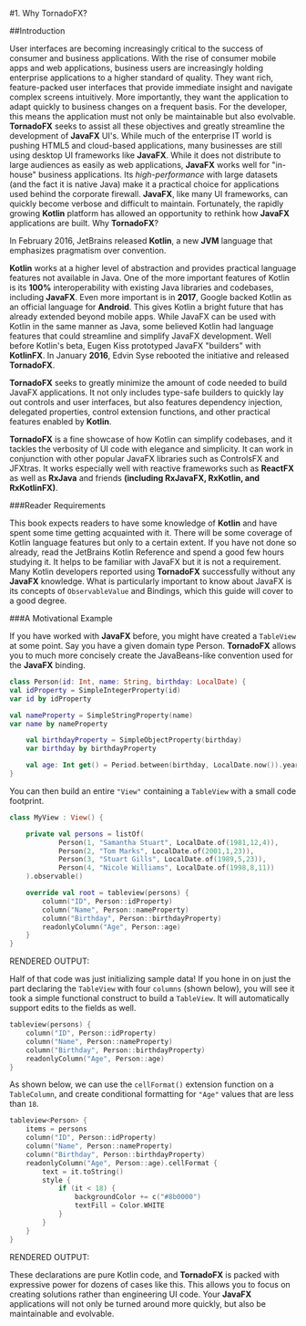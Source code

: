 #1. Why TornadoFX?

##Introduction

User interfaces are becoming increasingly critical to the success of consumer and business applications.
With the rise of consumer mobile apps and web applications, business users are increasingly holding enterprise applications to a higher standard of quality.
They want rich, feature-packed user interfaces that provide immediate insight and navigate complex screens intuitively. 
More importantly, they want the application to adapt quickly to business changes on a frequent basis. 
For the developer, this means the application must not only be maintainable but also evolvable.
**TornadoFX** seeks to assist all these objectives and greatly streamline the development of **JavaFX** UI's.
While much of the enterprise IT world is pushing HTML5 and cloud-based applications, many businesses are still using desktop UI frameworks like **JavaFX**. 
While it does not distribute to large audiences as easily as web applications, **JavaFX** works well for "in-house" business applications. 
Its _high-performance_ with large datasets (and the fact it is native Java) make it a practical choice for applications used behind the corporate firewall.
**JavaFX**, like many UI frameworks, can quickly become verbose and difficult to maintain. 
Fortunately, the rapidly growing **Kotlin** platform has allowed an opportunity to rethink how **JavaFX** applications are built.
Why **TornadoFX**?

In February 2016, JetBrains released **Kotlin**, a new **JVM** language that emphasizes pragmatism over convention. 

**Kotlin** works at a higher level of abstraction and provides practical language features not available in Java.
One of the more important features of Kotlin is its **100%** interoperability with existing Java libraries and codebases, including **JavaFX**. 
Even more important is in **2017**, Google backed Kotlin as an official language for **Android**. 
This gives Kotlin a bright future that has already extended beyond mobile apps.
While JavaFX can be used with Kotlin in the same manner as Java, some believed Kotlin had language features that could streamline and simplify JavaFX development. 
Well before Kotlin's beta, Eugen Kiss prototyped JavaFX "builders" with **KotlinFX**.
In January **2016**, Edvin Syse rebooted the initiative and released **TornadoFX**.

**TornadoFX** seeks to greatly minimize the amount of code needed to build JavaFX applications. 
It not only includes type-safe builders to quickly lay out controls and user interfaces, but also features dependency injection, delegated properties,
control extension functions, and other practical features enabled by **Kotlin**.

**TornadoFX** is a fine showcase of how Kotlin can simplify codebases, and it tackles the verbosity of UI code with elegance and simplicity.
It can work in conjunction with other popular JavaFX libraries such as ControlsFX and JFXtras. 
It works especially well with reactive frameworks such as **ReactFX** as well as **RxJava** and friends **(including RxJavaFX, RxKotlin, and RxKotlinFX)**.

###Reader Requirements

This book expects readers to have some knowledge of **Kotlin** and have spent some time getting acquainted with it.
There will be some coverage of Kotlin language features but only to a certain extent. 
If you have not done so already, read the JetBrains Kotlin Reference and spend a good few hours studying it.
It helps to be familiar with JavaFX but it is not a requirement.
Many Kotlin developers reported using **TornadoFX** successfully without any **JavaFX** knowledge.
What is particularly important to know about JavaFX is its concepts of `ObservableValue` and Bindings, which this guide will cover to a good degree.

###A Motivational Example

If you have worked with **JavaFX** before, you might have created a `TableView` at some point. 
Say you have a given domain type Person.
**TornadoFX** allows you to much more concisely create the JavaBeans-like convention used for the **JavaFX** binding.

```kotlin
class Person(id: Int, name: String, birthday: LocalDate) {
val idProperty = SimpleIntegerProperty(id)
var id by idProperty

val nameProperty = SimpleStringProperty(name)
var name by nameProperty

    val birthdayProperty = SimpleObjectProperty(birthday)
    var birthday by birthdayProperty

    val age: Int get() = Period.between(birthday, LocalDate.now()).years
}
```

You can then build an entire `"View"` containing a `TableView` with a small code footprint.
```kotlin
class MyView : View() {

    private val persons = listOf(
            Person(1, "Samantha Stuart", LocalDate.of(1981,12,4)),
            Person(2, "Tom Marks", LocalDate.of(2001,1,23)),
            Person(3, "Stuart Gills", LocalDate.of(1989,5,23)),
            Person(4, "Nicole Williams", LocalDate.of(1998,8,11))
    ).observable()

    override val root = tableview(persons) {
        column("ID", Person::idProperty)
        column("Name", Person::nameProperty)
        column("Birthday", Person::birthdayProperty)
        readonlyColumn("Age", Person::age)
    }
}
```

RENDERED OUTPUT:


Half of that code was just initializing sample data! If you hone in on just the part declaring the `TableView` with four `columns` (shown below), you will see it took a simple functional construct to build a `TableView`. 
It will automatically support edits to the fields as well.
```kotlin
tableview(persons) {
    column("ID", Person::idProperty)
    column("Name", Person::nameProperty)
    column("Birthday", Person::birthdayProperty)
    readonlyColumn("Age", Person::age)
}
```

As shown below, we can use the `cellFormat()` extension function on a `TableColumn`, and create conditional formatting for `"Age"` values that are less than `18`.

```kotlin
tableview<Person> {
    items = persons
    column("ID", Person::idProperty)
    column("Name", Person::nameProperty)
    column("Birthday", Person::birthdayProperty)
    readonlyColumn("Age", Person::age).cellFormat {
        text = it.toString()
        style {
            if (it < 18) {
                backgroundColor += c("#8b0000")
                textFill = Color.WHITE
            }
        }
    }
}
```

RENDERED OUTPUT:


These declarations are pure Kotlin code, and **TornadoFX** is packed with expressive power for dozens of cases like this.
This allows you to focus on creating solutions rather than engineering UI code. 
Your **JavaFX** applications will not only be turned around more quickly, but also be maintainable and evolvable.
